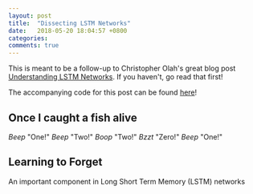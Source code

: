 ```yaml
---
layout: post
title:  "Dissecting LSTM Networks"
date:   2018-05-20 18:04:57 +0800
categories:
comments: true
---
```


This is meant to be a follow-up to Christopher Olah's great blog post [Understanding LSTM Networks](http://colah.github.io/posts/2015-08-Understanding-LSTMs/). If you haven't, go read that first!

The accompanying code for this post can be found [here](https://github.com/greentfrapp/lstm-dissect)!

## Once I caught a fish alive

*Beep* "One!"
*Beep* "Two!"
*Boop* "Two!"
*Bzzt* "Zero!"
*Beep* "One!"



## Learning to Forget

An important component in Long Short Term Memory (LSTM) networks 

